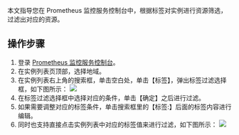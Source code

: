 本文指导您在 Prometheus 监控服务控制台中，根据标签对实例进行资源筛选，过滤出对应的资源。

## 操作步骤

1. 登录 [ Prometheus 监控服务控制台](https://console.cloud.tencent.com/monitor/prometheus)。
2. 在实例列表页顶部，选择地域。
3. 在实例列表右上角的搜索框，单击空白处，单击【标签】，弹出标签过滤选择框，如下图所示：
![](https://main.qcloudimg.com/raw/f528ea27450cfbd9bc71911ad01f475f.png)
4. 在标签过滤选择框中选择对应的条件，单击【确定】之后进行过滤。
5. 如果需要调整对应的标签条件，单击搜索框里的【标签:】后面的标签内容进行编辑。
6. 同时也支持直接点击实例列表中对应的标签值来进行过滤，如下图所示：
![](https://main.qcloudimg.com/raw/590a30da6322afa74246a05a587a1d3d.png)
